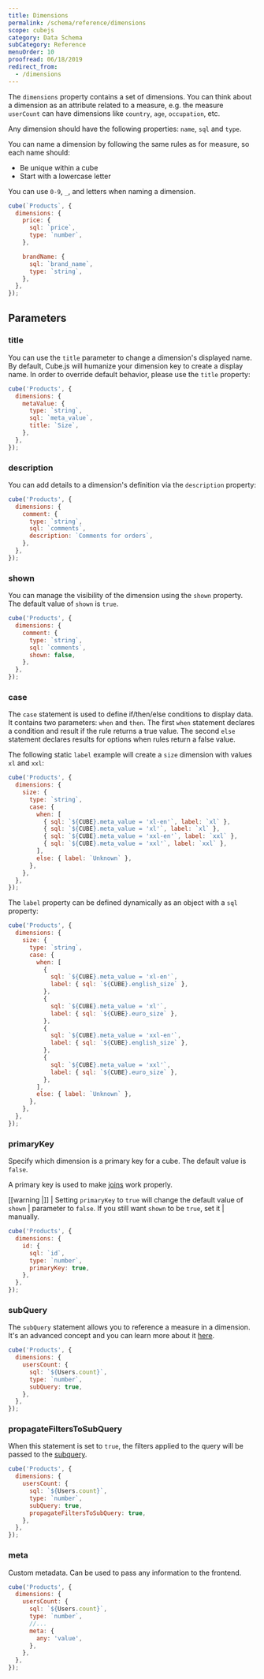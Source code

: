 ```yaml
---
title: Dimensions
permalink: /schema/reference/dimensions
scope: cubejs
category: Data Schema
subCategory: Reference
menuOrder: 10
proofread: 06/18/2019
redirect_from:
  - /dimensions
---
```


The `dimensions` property contains a set of dimensions. You can think about a
dimension as an attribute related to a measure, e.g. the measure `userCount` can
have dimensions like `country`, `age`, `occupation`, etc.

Any dimension should have the following properties: `name`, `sql` and `type`.

You can name a dimension by following the same rules as for measure, so each
name should:

- Be unique within a cube
- Start with a lowercase letter

You can use `0-9`, `_`, and letters when naming a dimension.

```javascript
cube(`Products`, {
  dimensions: {
    price: {
      sql: `price`,
      type: `number`,
    },

    brandName: {
      sql: `brand_name`,
      type: `string`,
    },
  },
});
```

## Parameters

### title

You can use the `title` parameter to change a dimension's displayed name. By
default, Cube.js will humanize your dimension key to create a display name. In
order to override default behavior, please use the `title` property:

```javascript
cube('Products', {
  dimensions: {
    metaValue: {
      type: `string`,
      sql: `meta_value`,
      title: `Size`,
    },
  },
});
```

### description

You can add details to a dimension's definition via the `description` property:

```javascript
cube('Products', {
  dimensions: {
    comment: {
      type: `string`,
      sql: `comments`,
      description: `Comments for orders`,
    },
  },
});
```

### shown

You can manage the visibility of the dimension using the `shown` property. The
default value of `shown` is `true`.

```javascript
cube('Products', {
  dimensions: {
    comment: {
      type: `string`,
      sql: `comments`,
      shown: false,
    },
  },
});
```

### case

The `case` statement is used to define if/then/else conditions to display data.
It contains two parameters: `when` and `then`. The first `when` statement
declares a condition and result if the rule returns a true value. The second
`else` statement declares results for options when rules return a false value.

The following static `label` example will create a `size` dimension with values
`xl` and `xxl`:

```javascript
cube('Products', {
  dimensions: {
    size: {
      type: `string`,
      case: {
        when: [
          { sql: `${CUBE}.meta_value = 'xl-en'`, label: `xl` },
          { sql: `${CUBE}.meta_value = 'xl'`, label: `xl` },
          { sql: `${CUBE}.meta_value = 'xxl-en'`, label: `xxl` },
          { sql: `${CUBE}.meta_value = 'xxl'`, label: `xxl` },
        ],
        else: { label: `Unknown` },
      },
    },
  },
});
```

The `label` property can be defined dynamically as an object with a `sql`
property:

```javascript
cube('Products', {
  dimensions: {
    size: {
      type: `string`,
      case: {
        when: [
          {
            sql: `${CUBE}.meta_value = 'xl-en'`,
            label: { sql: `${CUBE}.english_size` },
          },
          {
            sql: `${CUBE}.meta_value = 'xl'`,
            label: { sql: `${CUBE}.euro_size` },
          },
          {
            sql: `${CUBE}.meta_value = 'xxl-en'`,
            label: { sql: `${CUBE}.english_size` },
          },
          {
            sql: `${CUBE}.meta_value = 'xxl'`,
            label: { sql: `${CUBE}.euro_size` },
          },
        ],
        else: { label: `Unknown` },
      },
    },
  },
});
```

### primaryKey

Specify which dimension is a primary key for a cube. The default value is
`false`.

A primary key is used to make [joins][ref-schema-ref-joins] work properly.

<!-- prettier-ignore-start -->
[[warning |]]
| Setting `primaryKey` to `true` will change the default value of `shown`
| parameter to `false`. If you still want `shown` to be `true`, set it
| manually.
<!-- prettier-ignore-end -->

```javascript
cube('Products', {
  dimensions: {
    id: {
      sql: `id`,
      type: `number`,
      primaryKey: true,
    },
  },
});
```

### subQuery

The `subQuery` statement allows you to reference a measure in a dimension. It's
an advanced concept and you can learn more about it [here][ref-subquery].

```javascript
cube('Products', {
  dimensions: {
    usersCount: {
      sql: `${Users.count}`,
      type: `number`,
      subQuery: true,
    },
  },
});
```

### propagateFiltersToSubQuery

When this statement is set to `true`, the filters applied to the query will be
passed to the [subquery][self-subquery].

```javascript
cube('Products', {
  dimensions: {
    usersCount: {
      sql: `${Users.count}`,
      type: `number`,
      subQuery: true,
      propagateFiltersToSubQuery: true,
    },
  },
});
```

### meta

Custom metadata. Can be used to pass any information to the frontend.

```javascript
cube('Products', {
  dimensions: {
    usersCount: {
      sql: `${Users.count}`,
      type: `number`,
      //...
      meta: {
        any: 'value',
      },
    },
  },
});
```

[ref-schema-ref-joins]: /schema/reference/joins
[ref-subquery]: /subquery
[self-subquery]: #parameters-sub-query
